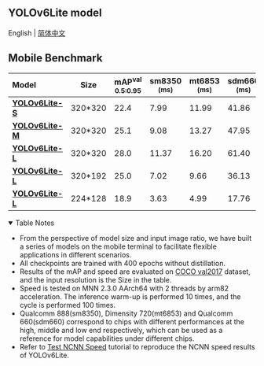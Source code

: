 ## YOLOv6Lite model

English | [简体中文](./README_cn.md)

## Mobile Benchmark

| Model                                                                                         | Size     | mAP<sup>val<br/>0.5:0.95 | sm8350<br/><sup>(ms) | mt6853<br/><sup>(ms) | sdm660<br/><sup>(ms) | Params<br/><sup> (M) | FLOPs<br/><sup> (G) |
| :-------------------------------------------------------------------------------------------- | -------- | ------------------------ | -------------------- | -------------------- | -------------------- | -------------------- | ------------------- |
| [**YOLOv6Lite-S**](https://github.com/meituan/YOLOv6/releases/download/0.4.0/yolov6lite_s.pt) | 320\*320 | 22.4                     | 7.99                 | 11.99                | 41.86                | 0.55                 | 0.56                |
| [**YOLOv6Lite-M**](https://github.com/meituan/YOLOv6/releases/download/0.4.0/yolov6lite_m.pt) | 320\*320 | 25.1                     | 9.08                 | 13.27                | 47.95                | 0.79                 | 0.67                |
| [**YOLOv6Lite-L**](https://github.com/meituan/YOLOv6/releases/download/0.4.0/yolov6lite_l.pt) | 320\*320 | 28.0                     | 11.37                | 16.20                | 61.40                | 1.09                 | 0.87                |
| [**YOLOv6Lite-L**](https://github.com/meituan/YOLOv6/releases/download/0.4.0/yolov6lite_l.pt) | 320\*192 | 25.0                     | 7.02                 | 9.66                 | 36.13                | 1.09                 | 0.52                |
| [**YOLOv6Lite-L**](https://github.com/meituan/YOLOv6/releases/download/0.4.0/yolov6lite_l.pt) | 224\*128 | 18.9                     | 3.63                 | 4.99                 | 17.76                | 1.09                 | 0.24                |

<details open>
<summary>Table Notes</summary>

- From the perspective of model size and input image ratio, we have built a series of models on the mobile terminal to facilitate flexible applications in different scenarios.
- All checkpoints are trained with 400 epochs without distillation.
- Results of the mAP and speed are evaluated on [COCO val2017](https://cocodataset.org/#download) dataset, and the input resolution is the Size in the table.
- Speed is tested on MNN 2.3.0 AArch64 with 2 threads by arm82 acceleration. The inference warm-up is performed 10 times, and the cycle is performed 100 times.
- Qualcomm 888(sm8350), Dimensity 720(mt6853) and Qualcomm 660(sdm660) correspond to chips with different performances at the high, middle and low end respectively, which can be used as a reference for model capabilities under different chips.
- Refer to [Test NCNN Speed](./docs/Test_NCNN_speed.md) tutorial to reproduce the NCNN speed results of YOLOv6Lite.
